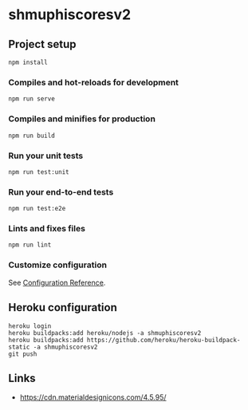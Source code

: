 # shmuphiscoresv2

## Project setup
```
npm install
```

### Compiles and hot-reloads for development
```
npm run serve
```

### Compiles and minifies for production
```
npm run build
```

### Run your unit tests
```
npm run test:unit
```

### Run your end-to-end tests
```
npm run test:e2e
```

### Lints and fixes files
```
npm run lint
```

### Customize configuration
See [Configuration Reference](https://cli.vuejs.org/config/).

## Heroku configuration
```
heroku login
heroku buildpacks:add heroku/nodejs -a shmuphiscoresv2
heroku buildpacks:add https://github.com/heroku/heroku-buildpack-static -a shmuphiscoresv2
git push
```

## Links
- https://cdn.materialdesignicons.com/4.5.95/